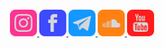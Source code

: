 <!-- DEB : Pied de Page -->
<br>
<div align=center>
     <a href="https://instagr.am/jason.gouzien.off" target="_blank">
        <img src="/icons/instagram.png" alt="instagram" width="48" height="48">
    </a>
    <a href="https://fb.me/jasongouzien.off" target="_blank">
        <img src="/icons/facebook.png" alt="facebook" width="48" height="48">
    </a>
    <a href="https://t.me/jasongouzien" target="_blank">
        <img src="/icons/telegram.png" alt="telegram" width="48" heigth="48">
    </a>
    <a href="https://soundcloud.com/jason-gouzien" target="_blank">
        <img src="/icons/soundcloud.png" alt="soundcloud" width="48" height="48">
    </a>
    <a href="https://www.youtube.com/channel/UCTiCWv_qWGW0DCW1ivNimgQ" target="_blank">
        <img src="/icons/youtube.png" alt="youtube" width="48" height"48">
    </a>
</div>

<!-- FIN : Pied de Page -->

